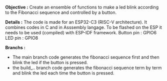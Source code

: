 **Objective :**
Create an ensemble of functions to make a led blink according to the Fibonacci sequence and controlled by a button.

**Details :**
The code is made for an ESP32-C3 (RISC-V architecture). It combines codes in C and in Asssembly langage.
To be flashed on the ESP it needs to be used (compiled) with ESP-IDF framework.
Button pin : GPIO6
LED pin : GPIO8

**Branchs :**
- The main branch code generates the fibonacci sequence first and then blink the led if the button is pressed.
- the build_.. branch code generates the fibonacci sequence term by term and blink the led each time the button is pressed.
